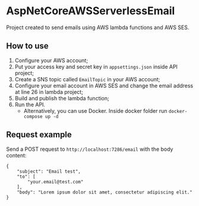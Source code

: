 # AspNetCoreAWSServerlessEmail

Project created to send emails using AWS lambda functions and AWS SES.

## How to use

1. Configure your AWS account;
2. Put your access key and secret key in `appsettings.json` inside API project;
3. Create a SNS topic called `EmailTopic` in your AWS account;
3. Configure your email account in AWS SES and change the email address at line 26 in lambda project;
4. Build and publish the lambda function;
5. Run the API.
    * Alternatively, you can use Docker. Inside docker folder run `docker-compose up -d`

## Request example
Send a POST request to `http://localhost:7286/email` with the body content:
```
{
    "subject": "Email test",
    "to": [
        "your.email@test.com"
    ],
    "body": "Lorem ipsum dolor sit amet, consectetur adipiscing elit."
}
```

